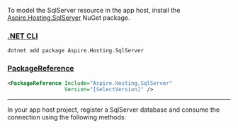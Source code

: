 To model the SqlServer resource in the app host, install the [Aspire.Hosting.SqlServer](https://www.nuget.org/packages/Aspire.Hosting.SqlServer) NuGet package.

### [.NET CLI](#tab/dotnet-cli)

```dotnetcli
dotnet add package Aspire.Hosting.SqlServer
```

### [PackageReference](#tab/package-reference)

```xml
<PackageReference Include="Aspire.Hosting.SqlServer"
                  Version="[SelectVersion]" />
```

---

In your app host project, register a SqlServer database and consume the connection using the following methods:
